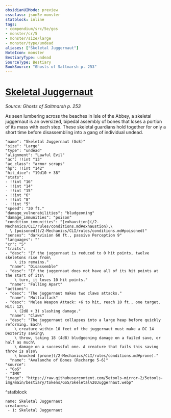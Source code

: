 ```yaml
---
obsidianUIMode: preview
cssclass: json5e-monster
statblock: inline
tags:
- compendium/src/5e/gos
- monster/cr/5
- monster/size/large
- monster/type/undead
aliases: ["Skeletal Juggernaut"]
NoteIcon: monster
BestiaryType: undead
SourceType: Bestiary
BookSource: "Ghosts of Saltmarsh p. 253"
---
```

# [Skeletal Juggernaut](2-Mechanics/CLI/bestiary/undead/skeletal-juggernaut-gos.md)
*Source: Ghosts of Saltmarsh p. 253*  

As seen lumbering across the beaches in Isle of the Abbey, a skeletal juggernaut is an oversized, bipedal assembly of bones that loses a portion of its mass with each step. These skeletal guardians hold together for only a short time before disassembling into a gang of individual undead.

```statblock
"name": "Skeletal Juggernaut (GoS)"
"size": "Large"
"type": "undead"
"alignment": "Lawful Evil"
"ac": !!int "13"
"ac_class": "armor scraps"
"hp": !!int "142"
"hit_dice": "19d10 + 38"
"stats":
- !!int "16"
- !!int "14"
- !!int "15"
- !!int "6"
- !!int "8"
- !!int "5"
"speed": "30 ft."
"damage_vulnerabilities": "bludgeoning"
"damage_immunities": "poison"
"condition_immunities": "[exhaustion](/2-Mechanics/CLI/rules/conditions.md#exhaustion),\
  \ [poisoned](/2-Mechanics/CLI/rules/conditions.md#poisoned)"
"senses": "darkvision 60 ft., passive Perception 9"
"languages": ""
"cr": "5"
"traits":
- "desc": "If the juggernaut is reduced to 0 hit points, twelve skeletons rise from\
    \ its remains."
  "name": "Disassemble"
- "desc": "If the juggernaut does not have all of its hit points at the start of its\
    \ turn, it loses 10 hit points."
  "name": "Falling Apart"
"actions":
- "desc": "The juggernaut makes two claws attacks."
  "name": "Multiattack"
- "desc": "Melee Weapon Attack: +6 to hit, reach 10 ft., one target. Hit: 12\
    \ (2d8 + 3) slashing damage."
  "name": "Claws"
- "desc": "The juggernaut collapses into a large heap before quickly reforming. Each\
    \ creature within 10 feet of the juggernaut must make a DC 14 Dexterity saving\
    \ throw, taking 18 (4d8) bludgeoning damage on a failed save, or half as much\
    \ damage on a successful one. A creature that fails this saving throw is also\
    \ knocked [prone](/2-Mechanics/CLI/rules/conditions.md#prone)."
  "name": "Avalanche of Bones (Recharge 5-6)"
"source":
- "GoS"
- "IMR"
"image": "https://raw.githubusercontent.com/5etools-mirror-2/5etools-img/main/bestiary/tokens/GoS/Skeletal%20Juggernaut.webp"
```
^statblock

```encounter-table
name: Skeletal Juggernaut
creatures:
 - 1: Skeletal Juggernaut
```